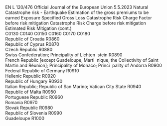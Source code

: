 EN  L 120/476 Official Journal of the European Union 5.5.2023
 Natural Catastrophe risk - Earthquake  Estimation of the 
gross premiums to 
be earned  Exposure  Specified Gross 
Loss  Catastrophe Risk 
Charge Factor 
before risk 
mitigation  Catastrophe 
Risk Charge 
before risk 
mitigation  Estimated Risk 
Mitigation  (cont.)  
C0130  C0140  C0150  C0160  C0170  C0180  
Republic of Croatia  R0860  
Republic of Cyprus  R0870  
Czech Republic  R0880  
Swiss Confederation; Principality of Lichten ­
stein  R0890  
French Republic [except Guadeloupe, Marti ­
nique, the Collectivity of Saint Martin and 
Réunion]; Principality of Monaco; Princi ­
pality of Andorra  R0900  
Federal Republic of Germany  R0910  
Hellenic Republic  R0920  
Republic of Hungary  R0930  
Italian Republic; Republic of San Marino; 
Vatican City State  R0940  
Republic of Malta  R0950  
Portuguese Republic  R0960  
Romania  R0970  
Slovak Republic  R0980  
Republic of Slovenia  R0990  
Guadeloupe  R1000